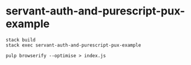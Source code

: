 # servant-auth-and-purescript-pux-example 


```
stack build
stack exec servant-auth-and-purescript-pux-example 

pulp browserify --optimise > index.js
```
